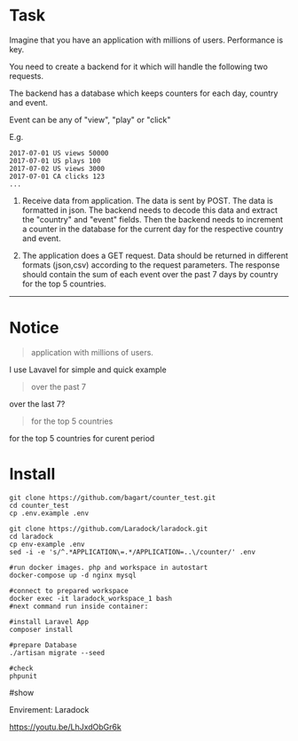 # Task
Imagine that you have an application with millions of users. Performance is key.

You need to create a backend for it which will handle the following two requests.

The backend has a database which keeps counters for each day, country and event.

Event can be any of "view", "play" or "click"

E.g.

```
2017-07-01 US views 50000
2017-07-01 US plays 100
2017-07-02 US views 3000
2017-07-01 CA clicks 123
...
```

1. Receive data from application. The data is sent by POST. The data is formatted in json.
The backend needs to decode this data and extract the "country" and "event" fields.
Then the backend needs to increment a counter in the database for the current day
for the respective country and event.

2. The application does a GET request. Data should be returned in different formats (json,csv)
according to the request parameters. The response should contain the sum of each event
over the past 7 days by country for the top 5 countries.


------------------
# Notice
> application with millions of users.

I use Lavavel for simple and quick example

> over the past 7

over the last 7?

> for the top 5 countries

for the top 5 countries for curent period



# Install
```
git clone https://github.com/bagart/counter_test.git
cd counter_test
cp .env.example .env

git clone https://github.com/Laradock/laradock.git
cd laradock
cp env-example .env
sed -i -e 's/^.*APPLICATION\=.*/APPLICATION=..\/counter/' .env

#run docker images. php and workspace in autostart
docker-compose up -d nginx mysql

#connect to prepared workspace
docker exec -it laradock_workspace_1 bash
#next command run inside container:

#install Laravel App
composer install

#prepare Database
./artisan migrate --seed

#check 
phpunit
```


#show

Envirement: Laradock

https://youtu.be/LhJxdObGr6k
